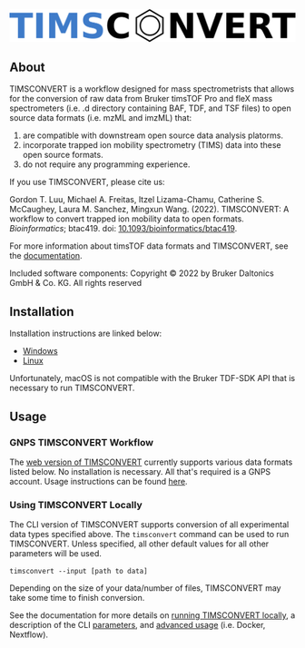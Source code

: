 ![TIMSCONVERT Logo](imgs/timsconvert_logo.png)

## About

TIMSCONVERT is a workflow designed for mass spectrometrists that allows for the conversion of raw data from Bruker 
timsTOF Pro and fleX mass spectrometers (i.e. .d directory containing BAF, TDF, and TSF files) to open source 
data formats (i.e. mzML and imzML) that:
1. are compatible with downstream open source data analysis platorms.
2. incorporate trapped ion mobility spectrometry (TIMS) data into these open source formats.
3. do not require any programming experience.

If you use TIMSCONVERT, please cite us:

Gordon T. Luu, Michael A. Freitas, Itzel Lizama-Chamu, Catherine S. McCaughey, Laura M. Sanchez, Mingxun Wang. (2022). 
TIMSCONVERT: A workflow to convert trapped ion mobility data to open formats. *Bioinformatics*; btac419. 
doi: [10.1093/bioinformatics/btac419](https://doi.org/10.1093/bioinformatics/btac419).

For more information about timsTOF data formats and TIMSCONVERT, see the 
[documentation](https://gtluu.github.io/timsconvert/).

Included software components: Copyright © 2022 by Bruker Daltonics GmbH & Co. KG. All rights reserved

## Installation

Installation instructions are linked below:
- [Windows](https://gtluu.github.io/timsconvert/installation.html#installing-on-windows)
- [Linux](https://gtluu.github.io/timsconvert/installation.html#installing-on-linux)

Unfortunately, macOS is not compatible with the Bruker TDF-SDK API that is necessary to run TIMSCONVERT.

## Usage

### GNPS TIMSCONVERT Workflow

The [web version of TIMSCONVERT](https://proteomics2.ucsd.edu/ProteoSAFe/index.jsp?params=%7b%22workflow%22%3A%20%22TIMSCONVERT%22%7d) 
currently supports various data formats listed below. No installation is necessary. All that's required is a GNPS 
account. Usage instructions can be found [here](https://gtluu.github.io/timsconvert/gnps.html).

### Using TIMSCONVERT Locally

The CLI version of TIMSCONVERT supports conversion of all experimental data types specified above. The 
```timsconvert``` command can be used to run TIMSCONVERT. Unless specified, all other default values for all other 
parameters will be used.

```
timsconvert --input [path to data]
```

Depending on the size of your data/number of files, TIMSCONVERT may take some time to finish conversion.

See the documentation for more details on [running TIMSCONVERT locally](https://gtluu.github.io/timsconvert/local.html),
a description of the CLI [parameters](https://gtluu.github.io/timsconvert/local.html#parameters), 
and [advanced usage](https://gtluu.github.io/timsconvert/advanced.html) (i.e. Docker, Nextflow).